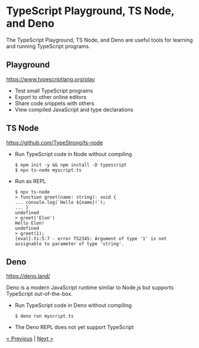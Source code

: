# TypeScript Playground, TS Node, and Deno

The TypeScript Playground, TS Node, and Deno are useful tools for learning and running TypeScript programs.

## Playground

<a href="https://www.typescriptlang.org/play" target="_blank">https://www.typescriptlang.org/play</a>

* Test small TypeScript programs
* Export to other online editors
* Share code snippets with others
* View compiled JavaScript and type declarations

## TS Node

<a href="https://github.com/TypeStrong/ts-node" target="_blank">https://github.com/TypeStrong/ts-node</a>

* Run TypeScript code in Node without compiling
    ```shell
    $ npm init -y && npm install -D typescript
    $ npx ts-node myscript.ts
    ```
* Run as REPL
    ```shell
    $ npx ts-node
    > function greet(name: string): void {
    ... console.log(`Hello ${name}!`);
    ... }
    undefined
    > greet('Elon')
    Hello Elon!
    undefined
    > greet(1);
    [eval].ts:5:7 - error TS2345: Argument of type '1' is not assignable to parameter of type 'string'.
    ```    

## Deno

<a href="https://deno.land/">https://deno.land/</a>

Deno is a modern JavaScript runtime similar to Node.js but supports TypeScript out-of-the-box.

* Run TypeScript code in Deno without compiling
    ```shell
    $ deno run myscript.ts
    ```
* The Deno REPL does not yet support TypeScript

[< Previous](index.md) | [Next >](ts-config.md)
